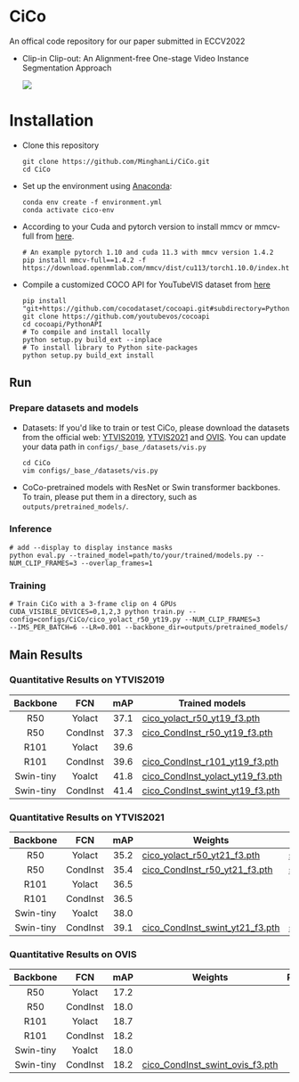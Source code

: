 # CiCo
An offical code repository for our paper submitted in ECCV2022
- Clip-in Clip-out: An Alignment-free One-stage Video Instance Segmentation Approach 

  ![](https://github.com/MinghanLi/CiCo/tree/main/imgs/fifo_cico.png)
 
# Installation
 - Clone this repository 
   ```Shell
   git clone https://github.com/MinghanLi/CiCo.git
   cd CiCo
   ```
 - Set up the environment using [Anaconda](https://www.anaconda.com/distribution/):
   ```Shell
   conda env create -f environment.yml
   conda activate cico-env
    ```
       
 - According to your Cuda and pytorch version to install mmcv or mmcv-full from [here](https://github.com/open-mmlab/mmcv). 
   ```Shell
   # An example pytorch 1.10 and cuda 11.3 with mmcv version 1.4.2
   pip install mmcv-full==1.4.2 -f https://download.openmmlab.com/mmcv/dist/cu113/torch1.10.0/index.html
   ```
 - Compile a customized COCO API for YouTubeVIS dataset from [here](https://github.com/youtubevos/cocoapi)
   ```Shell
   pip install "git+https://github.com/cocodataset/cocoapi.git#subdirectory=PythonAPI"
   git clone https://github.com/youtubevos/cocoapi
   cd cocoapi/PythonAPI
   # To compile and install locally 
   python setup.py build_ext --inplace
   # To install library to Python site-packages 
   python setup.py build_ext install
   ```

## Run 

### Prepare datasets and models
 - Datasets: If you'd like to train or test CiCo, please download the datasets from the official web: [YTVIS2019](https://youtube-vos.org/dataset/), [YTVIS2021](https://youtube-vos.org/dataset/vis/) and [OVIS](http://songbai.site/ovis/).
   You can update your data path in `configs/_base_/datasets/vis.py`
   ```Shell
   cd CiCo
   vim configs/_base_/datasets/vis.py
   ```

 - CoCo-pretrained models with ResNet or Swin transformer backbones. To train, please put them in a directory, such as `outputs/pretrained_models/`.

### Inference
   ```Shell
   # add --display to display instance masks
   python eval.py --trained_model=path/to/your/trained/models.py --NUM_CLIP_FRAMES=3 --overlap_frames=1 
   ```

### Training
   ```Shell
   # Train CiCo with a 3-frame clip on 4 GPUs
   CUDA_VISIBLE_DEVICES=0,1,2,3 python train.py --config=configs/CiCo/cico_yolact_r50_yt19.py --NUM_CLIP_FRAMES=3 
   --IMS_PER_BATCH=6 --LR=0.001 --backbone_dir=outputs/pretrained_models/
   ```

## Main Results

### Quantitative Results on YTVIS2019 
| Backbone    |FCN       | mAP  | Trained models | Results|
|:-----------:|:--------:|:----:|-----------------------------------------------------------------------------------------------------------------|-----------------|
| R50         |Yolact    | 37.1 |[cico_yolact_r50_yt19_f3.pth](https://drive.google.com/file/d/1tCxL1FbzhoSH9Dv2nPx2fG2KBb7HUoAB/view?usp=sharing)   | [stdout.txt](https://drive.google.com/file/d/11V_u5leyq2qqv50f1_tA99bYxeAncr76/view?usp=sharing)
| R50         |CondInst  | 37.3 |[cico_CondInst_r50_yt19_f3.pth](https://drive.google.com/file/d/1-pPSs4TFsttlOvd1YVX2heCimG0Dcyda/view?usp=sharing) | [stdout.txt](https://drive.google.com/file/d/11MBBchibbokVpqbLKIapSVWGuTYg9pdT/view?usp=sharing)
| R101        |Yolact    | 39.6 |
| R101        |CondInst  | 39.6 |[cico_CondInst_r101_yt19_f3.pth](https://drive.google.com/file/d/1h-i9LzZ1ThdI_AXQDyWmRyPGS-fMqPW1/view?usp=sharing)| [stdout.txt](https://drive.google.com/file/d/1z_XFMA_bllIFw-rPLjntC-XbiMpgp0it/view?usp=sharing)
| Swin-tiny   |Yoalct    | 41.8 |[cico_CondInst_yolact_yt19_f3.pth]()   |[stdout.txt](https://drive.google.com/file/d/1IpSLVYbqYa-C2ZQ9vKQmNTMbmTGH1Cdk/view?usp=sharing)
| Swin-tiny   |CondInst  | 41.4 |[cico_CondInst_swint_yt19_f3.pth](https://drive.google.com/file/d/1Z4zy3L4g12TmA5wEJCFCVRcacZCDm3nA/view?usp=sharing) | [stdout.txt](https://drive.google.com/file/d/1Rx6JiYUduWjgkxRvRzA5akXdfK056BFq/view?usp=sharing)

### Quantitative Results on YTVIS2021
| Backbone    |FCN       | mAP  | Weights | Results|
|:-----------:|:--------:|:----:|-----------------------------------------------------------------------------------------------------------------|-----------------|
| R50         |Yolact    | 35.2 |[cico_yolact_r50_yt21_f3.pth](https://drive.google.com/file/d/1qSxR_otaZ7UczTNEouyb-fFqPZeTTZk2/view?usp=sharing)    |[stdout.txt](https://drive.google.com/file/d/1MFDeYcZHBT5U8aa_jbb4saPOD1BZfqWA/view?usp=sharing)
| R50         |CondInst  | 35.4 |[cico_CondInst_r50_yt21_f3.pth](https://drive.google.com/file/d/1gT_KOXocut3pYuUUiSA-Vqz5PZ23ncms/view?usp=sharing)  |[stdout.txt](https://drive.google.com/file/d/1EhyPOyHXhdIljNk78byXaXDE2LM8y5j1/view?usp=sharing)
| R101        |Yolact    | 36.5 |
| R101        |CondInst  | 36.5 |
| Swin-tiny   |Yoalct    | 38.0 |
| Swin-tiny   |CondInst  | 39.1 |[cico_CondInst_swint_yt21_f3.pth](https://drive.google.com/file/d/1cH2dK7GxmwcrC4bCKSIB0aF0E8fOXV5_/view?usp=sharing)|[stdout.txt](https://drive.google.com/file/d/1hL6hRbTTH3yG6u2tF98XEY5f72yVq7QW/view?usp=sharing)

### Quantitative Results on OVIS
| Backbone    |FCN       | mAP  | Weights | Results|
|:-----------:|:--------:|:----:|---------|-----------------------------------------------------------------------------------------------------------|
| R50         |Yolact    | 17.2 |
| R50         |CondInst  | 18.0 |
| R101        |Yolact    | 18.7 |
| R101        |CondInst  | 18.2 |
| Swin-tiny   |Yoalct    | 18.0 |
| Swin-tiny   |CondInst  | 18.2 |[cico_CondInst_swint_ovis_f3.pth](https://drive.google.com/file/d/1GEEntoC2or5LKnFPD1z49MuitcP6Xhse/view?usp=sharing)